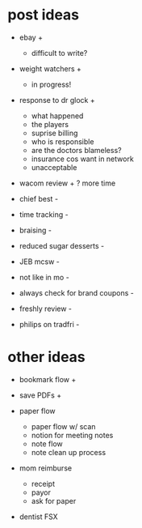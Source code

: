 # post ideas

- ebay + 
     - difficult to write?
- weight watchers + 
     - in progress! 
- response to dr glock +
     - what happened
     - the players
     - suprise billing
     - who is responsible
     - are the doctors blameless?
     - insurance cos want in network
     - unacceptable

- wacom review + ? more time

- chief best - 
- time tracking - 
- braising -
- reduced sugar desserts - 
- JEB mcsw - 
- not like in mo -
- always check for brand coupons -
- freshly review -
- philips on tradfri -

# other ideas
- bookmark flow + 
- save PDFs +
- paper flow
     - paper flow w/ scan
     - notion for meeting notes
     - note flow
     - note clean up process

- mom reimburse
     - receipt
     - payor 
     - ask for paper


- dentist FSX
